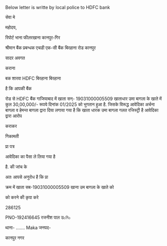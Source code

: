 Below letter is writte by local police to HDFC bank

सेवा मे

महोदय,

रिपोर्ट भाना फीलरखाना कानपुर-गिर

श्रीमान बैंक प्रबन्धक एचडी एक-सी बैंक बिरहाना रोड कानपुर

सादर अवगत

कराना

बक शारवा HDFC बिरहाना बिरहाना

है कि आपकी बैंक

रोड से HDFC बैंक गाजियाबाद में खाता सन्- 19031000005509 खाताधार उमा बागला के खाते में कुल 30,00,000/- रूपये दिनांक 01/2025 को भुगतान हुआ है. जिसके विरूद्ध आवेदिका अर्चना बागला व हेमन्त बागला द्वारा दिया लगाया गया है कि खाता धारक उमा बागला गलत रजिस्ट्री है आवेदिका द्वारा आरोप   

कराकर

गिकामती

प्रा पत्र

आवेदिका का पैसा ले लिया गया है

है. की जांच के   

अतः आपसे अनुरोध है कि प्रा

क्रम में खाता सब-19031000005509 खाना उम बागला के खाते को

को करने की कृपा करे

286125

PNO-192416645 रजनीश पाल उ০নি০

थाना- ....... Maka जनपद-

कानपुर नगर